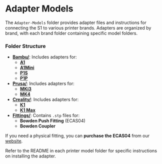 # Adapter Models

The `Adapter-Models` folder provides adapter files and instructions for connecting the S1 to various printer brands. Adapters are organized by brand, with each brand folder containing specific model folders.

### Folder Structure

- **[Bambu/](./Bambu)**: Includes adapters for:
  - **[A1](./Bambu/A1_A1Mini)**
  - **[A1Mini](./Bambu/A1_A1Mini)**
  - **[P1S](./Bambu/P1S_P1P)**
  - **[P1P](./Bambu/P1S_P1P)**
- **[Prusa/](./Prusa)**: Includes adapters for:
  - **[MKi3](./Prusa/MKi3)**
  - **[MK4](./Prusa/MK4)**
- **[Creality/](./Creality)**: Includes adapters for:
  - **[K1](./Creality/K1_K1Max)**
  - **[K1 Max](./Creality/K1_K1Max)**
- **[Fittings/](./Fittings)**: Contains `.stp` files for:
  - **Bowden Push Fitting** (ECAS04)
  - **Bowden Coupler**

If you need a physical fitting, you can **purchase the ECAS04** from our [website](https://infinityflow3d.com/).

Refer to the README in each printer model folder for specific instructions on installing the adapter.



